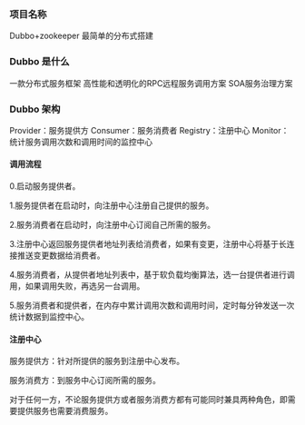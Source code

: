 ### 项目名称
Dubbo+zookeeper 最简单的分布式搭建

### Dubbo 是什么
一款分布式服务框架
高性能和透明化的RPC远程服务调用方案
SOA服务治理方案

### Dubbo 架构
Provider：服务提供方 
Consumer：服务消费者 
Registry：注册中心 
Monitor：统计服务调用次数和调用时间的监控中心

#### 调用流程
0.启动服务提供者。 

1.服务提供者在启动时，向注册中心注册自己提供的服务。 

2.服务消费者在启动时，向注册中心订阅自己所需的服务。 

3.注册中心返回服务提供者地址列表给消费者，如果有变更，注册中心将基于长连接推送变更数据给消费者。
 
4.服务消费者，从提供者地址列表中，基于软负载均衡算法，选一台提供者进行调用，如果调用失败，再选另一台调用。
 
5.服务消费者和提供者，在内存中累计调用次数和调用时间，定时每分钟发送一次统计数据到监控中心。

#### 注册中心
服务提供方：针对所提供的服务到注册中心发布。
 
服务消费方：到服务中心订阅所需的服务。 

对于任何一方，不论服务提供方或者服务消费方都有可能同时兼具两种角色，即需要提供服务也需要消费服务。
